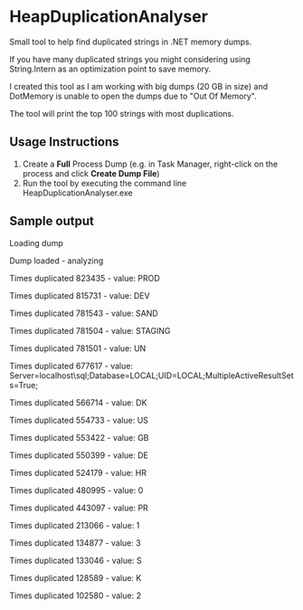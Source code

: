 # HeapDuplicationAnalyser

Small tool to help find duplicated strings in .NET memory dumps. 

If you have many duplicated strings you might considering using String.Intern as an optimization point to save memory.

I created this tool as I am working with big dumps (20 GB in size) and DotMemory is unable to open the dumps due to "Out Of Memory". 

The tool will print the top 100 strings with most duplications.

## Usage Instructions

1. Create a **Full** Process Dump (e.g. in Task Manager, right-click on the process and click **Create Dump File**)
1. Run the tool by executing the command line HeapDuplicationAnalyser.exe <Full path of the Process Dump>

## Sample output

Loading dump

Dump loaded - analyzing

Times duplicated 823435 - value: PROD

Times duplicated 815731 - value: DEV

Times duplicated 781543 - value: SAND

Times duplicated 781504 - value: STAGING

Times duplicated 781501 - value: UN

Times duplicated 677617 - value: Server=localhost\sql;Database=LOCAL;UID=LOCAL;MultipleActiveResultSets=True;

Times duplicated 566714 - value: DK

Times duplicated 554733 - value: US

Times duplicated 553422 - value: GB

Times duplicated 550399 - value: DE

Times duplicated 524179 - value: HR

Times duplicated 480995 - value: 0

Times duplicated 443097 - value: PR

Times duplicated 213066 - value: 1

Times duplicated 134877 - value: 3

Times duplicated 133046 - value: S

Times duplicated 128589 - value: K

Times duplicated 102580 - value: 2
